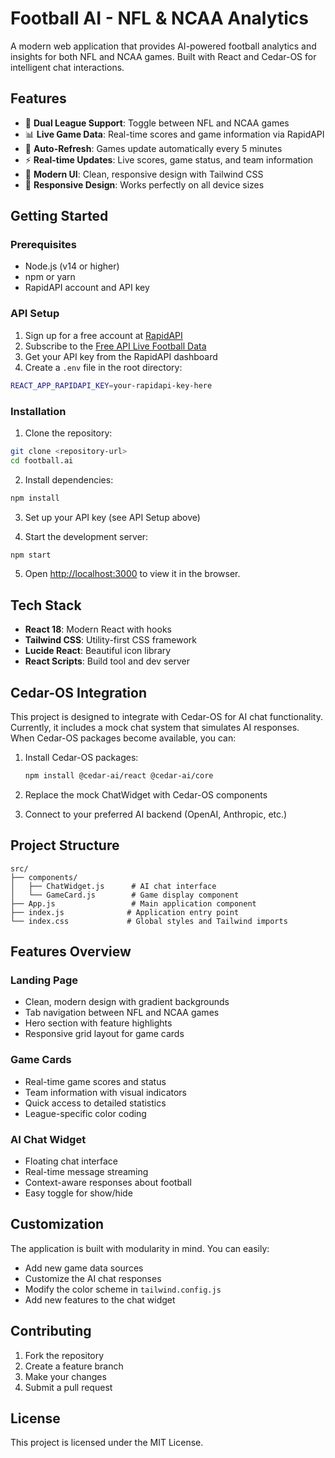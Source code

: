 # Football AI - NFL & NCAA Analytics

A modern web application that provides AI-powered football analytics and insights for both NFL and NCAA games. Built with React and Cedar-OS for intelligent chat interactions.

## Features

- 🏈 **Dual League Support**: Toggle between NFL and NCAA games
- 📊 **Live Game Data**: Real-time scores and game information via RapidAPI
- 🔄 **Auto-Refresh**: Games update automatically every 5 minutes
- ⚡ **Real-time Updates**: Live scores, game status, and team information
- 🎨 **Modern UI**: Clean, responsive design with Tailwind CSS
- 📱 **Responsive Design**: Works perfectly on all device sizes

## Getting Started

### Prerequisites

- Node.js (v14 or higher)
- npm or yarn
- RapidAPI account and API key

### API Setup

1. Sign up for a free account at [RapidAPI](https://rapidapi.com/)
2. Subscribe to the [Free API Live Football Data](https://rapidapi.com/Creativesdev/api/free-api-live-football-data)
3. Get your API key from the RapidAPI dashboard
4. Create a `.env` file in the root directory:
```bash
REACT_APP_RAPIDAPI_KEY=your-rapidapi-key-here
```

### Installation

1. Clone the repository:
```bash
git clone <repository-url>
cd football.ai
```

2. Install dependencies:
```bash
npm install
```

3. Set up your API key (see API Setup above)

4. Start the development server:
```bash
npm start
```

5. Open [http://localhost:3000](http://localhost:3000) to view it in the browser.

## Tech Stack

- **React 18**: Modern React with hooks
- **Tailwind CSS**: Utility-first CSS framework
- **Lucide React**: Beautiful icon library
- **React Scripts**: Build tool and dev server

## Cedar-OS Integration

This project is designed to integrate with Cedar-OS for AI chat functionality. Currently, it includes a mock chat system that simulates AI responses. When Cedar-OS packages become available, you can:

1. Install Cedar-OS packages:
   ```bash
   npm install @cedar-ai/react @cedar-ai/core
   ```

2. Replace the mock ChatWidget with Cedar-OS components
3. Connect to your preferred AI backend (OpenAI, Anthropic, etc.)

## Project Structure

```
src/
├── components/
│   ├── ChatWidget.js      # AI chat interface
│   └── GameCard.js        # Game display component
├── App.js                 # Main application component
├── index.js              # Application entry point
└── index.css             # Global styles and Tailwind imports
```

## Features Overview

### Landing Page
- Clean, modern design with gradient backgrounds
- Tab navigation between NFL and NCAA games
- Hero section with feature highlights
- Responsive grid layout for game cards

### Game Cards
- Real-time game scores and status
- Team information with visual indicators
- Quick access to detailed statistics
- League-specific color coding

### AI Chat Widget
- Floating chat interface
- Real-time message streaming
- Context-aware responses about football
- Easy toggle for show/hide

## Customization

The application is built with modularity in mind. You can easily:

- Add new game data sources
- Customize the AI chat responses
- Modify the color scheme in `tailwind.config.js`
- Add new features to the chat widget

## Contributing

1. Fork the repository
2. Create a feature branch
3. Make your changes
4. Submit a pull request

## License

This project is licensed under the MIT License.